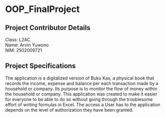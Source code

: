 # OOP_FinalProject
## Project Contributor Details <br>
Class: L2AC<br>
Name: Arvin Yuwono<br>
NIM: 2502009721<br>
## Project Specifications <br>
The application is a digitalized version of Buku Kas, a physical book that records the income, expense and balance per each transaction made by a household or company. Its purpose is to monitor the flow of money within the household or company. This application was created to make it easier for everyone to be able to do so without going through the troublesome effort of writing formulas in Excel. The access a User has to the application depends on the level of authorization they have been granted. 
